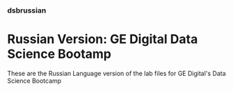 ### dsbrussian
# Russian Version: GE Digital Data Science Bootamp

These are the Russian Language version of the lab files for GE Digital's Data Science Bootcamp
